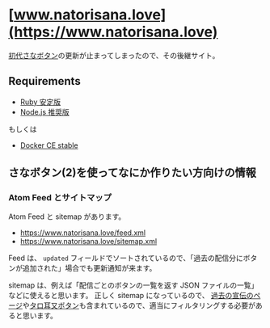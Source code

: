 # [www.natorisana.love](https://www.natorisana.love)

[初代さなボタン](http://sanabutton.ojaru.jp/)の更新が止まってしまったので、その後継サイト。

## Requirements

- [Ruby 安定版](https://www.ruby-lang.org/ja/)
- [Node.js 推奨版](https://nodejs.org/ja/)

もしくは

- [Docker CE stable](https://store.docker.com/search?q=&type=edition&offering=community)

## さなボタン(2)を使ってなにか作りたい方向けの情報

### Atom Feed とサイトマップ

Atom Feed と sitemap があります。

- https://www.natorisana.love/feed.xml
- https://www.natorisana.love/sitemap.xml

Feed は、 `updated` フィールドでソートされているので、「過去の配信分にボタンが追加された」場合でも更新通知が来ます。

sitemap は、例えば「配信ごとのボタンの一覧を返す JSON ファイルの一覧」などに使えると思います。
正しく sitemap になっているので、 [過去の宣伝のページ](https://www.natorisana.love/events.html)や[タロ耳又ボタン](https://www.natorisana.love/odanobu/)も含まれているので、適当にフィルタリングする必要があると思います。
